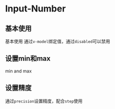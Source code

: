 # Input-Number

## 基本使用
基本使用
通过`v-model`绑定值，通过`disabled`可以禁用
<demo src="../../demos/input-number/basic.vue"></demo>

## 设置min和max
min and max
<demo src="../../demos/input-number/minAndmax.vue"></demo>

## 设置精度
通过`precision`设置精度，配合`step`使用
<demo src="../../demos/input-number/precision.vue"></demo>